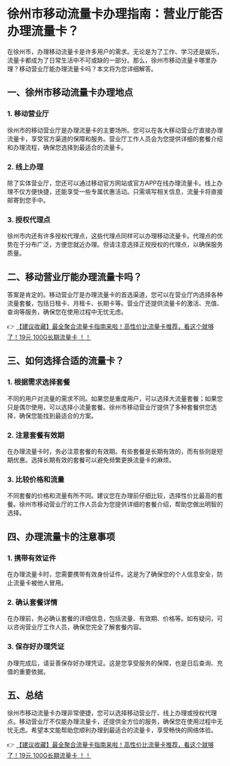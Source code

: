# 徐州市移动流量卡办理指南：营业厅能否办理流量卡？

在徐州市，办理移动流量卡是许多用户的需求。无论是为了工作、学习还是娱乐，流量卡都成为了日常生活中不可或缺的一部分。那么，徐州市移动流量卡哪里办理？移动营业厅能办理流量卡吗？本文将为您详细解答。

## 一、徐州市移动流量卡办理地点

### 1. 移动营业厅
徐州市的移动营业厅是办理流量卡的主要场所。您可以在各大移动营业厅直接办理流量卡，享受官方渠道的保障和服务。营业厅工作人员会为您提供详细的套餐介绍和办理流程，确保您选择到最适合的流量卡。

### 2. 线上办理
除了实体营业厅，您还可以通过移动官方网站或官方APP在线办理流量卡。线上办理不仅方便快捷，还能享受一些专属优惠活动。只需填写相关信息，流量卡将直接邮寄到您手中。

### 3. 授权代理点
徐州市内还有许多授权代理点，这些代理点同样可以办理移动流量卡。代理点的优势在于分布广泛，方便您就近办理。但请注意选择正规授权的代理点，以确保服务质量。

## 二、移动营业厅能办理流量卡吗？

答案是肯定的。移动营业厅是办理流量卡的首选渠道，您可以在营业厅内选择各种流量套餐，包括日租卡、月租卡、长期卡等。营业厅还提供流量卡的激活、充值、查询等服务，确保您在使用过程中无忧无虑。

👉 [【建议收藏】最全聚合流量卡指南来啦！高性价比流量卡推荐，看这个就够了！19元 100G长期流量卡 ！！](https://bit.ly/Liuliangka)

## 三、如何选择合适的流量卡？

### 1. 根据需求选择套餐
不同的用户对流量的需求不同。如果您是重度用户，可以选择大流量套餐；如果您只是偶尔使用，可以选择小流量套餐。徐州市移动营业厅提供了多种套餐供您选择，确保您能找到最适合的方案。

### 2. 注意套餐有效期
在办理流量卡时，务必注意套餐的有效期。有些套餐是长期有效的，而有些则是短期优惠。选择长期有效的套餐可以避免频繁更换流量卡的麻烦。

### 3. 比较价格和流量
不同套餐的价格和流量有所不同。建议您在办理前仔细比较，选择性价比最高的套餐。徐州市移动营业厅的工作人员会为您提供详细的套餐介绍，帮助您做出明智的选择。

## 四、办理流量卡的注意事项

### 1. 携带有效证件
在办理流量卡时，您需要携带有效身份证件。这是为了确保您的个人信息安全，防止流量卡被他人冒用。

### 2. 确认套餐详情
在办理前，务必确认套餐的详细信息，包括流量、有效期、价格等。如有疑问，可以咨询营业厅工作人员，确保您完全了解套餐内容。

### 3. 保存好办理凭证
办理完成后，请妥善保存好办理凭证。这是您享受服务的保障，也是日后查询、充值的重要依据。

## 五、总结

徐州市移动流量卡办理非常便捷，您可以选择移动营业厅、线上办理或授权代理点。移动营业厅不仅能办理流量卡，还提供全方位的服务，确保您在使用过程中无忧无虑。希望本文能帮助您顺利办理到最适合的流量卡，享受畅快的网络体验。

👉 [【建议收藏】最全聚合流量卡指南来啦！高性价比流量卡推荐，看这个就够了！19元 100G长期流量卡 ！！](https://bit.ly/Liuliangka)